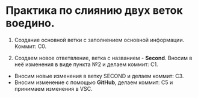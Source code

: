 # Практика по слиянию двух веток воедино.

1. Создание основной ветки с заполнением основной информации. Коммит: С0.

2. Создаем новое ответвление, ветка с названием - **Second**. Вносим в неё изменения в виде пункта №2 и делаем коммит: C1.
* Вносим новые изменения в ветку SECOND и делаем коммит: С3.
* Вносим изменение с помощью **GitHub**, делаем коммит: С5 и принимаем изменения в VSC.
